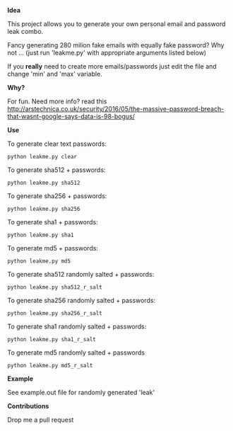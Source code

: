 **Idea**

This project allows you to generate your own personal email and password leak combo. 

Fancy generating 280 milion fake emails with equally fake password? Why not ... (just run 'leakme.py' with appropriate arguments listed below)

If you **really** need to create more emails/passwords just edit the file and change 'min' and 'max' variable.

**Why?**

For fun. Need more info? read this http://arstechnica.co.uk/security/2016/05/the-massive-password-breach-that-wasnt-google-says-data-is-98-bogus/


**Use**

To generate clear text passwords:

`python leakme.py clear`

To generate sha512 + passwords:

`python leakme.py sha512`

To generate sha256 + passwords:

`python leakme.py sha256`

To generate sha1 + passwords:

`python leakme.py sha1`

To generate md5 + passwords:

`python leakme.py md5`

To generate sha512 randomly salted + passwords:

`python leakme.py sha512_r_salt`

To generate sha256 randomly salted + passwords:

`python leakme.py sha256_r_salt`

To generate sha1 randomly salted + passwords:

`python leakme.py sha1_r_salt`

To generate md5 randomly salted + passwords

`python leakme.py md5_r_salt`

**Example**

See example.out file for randomly generated 'leak'

**Contributions**

Drop me a pull request

